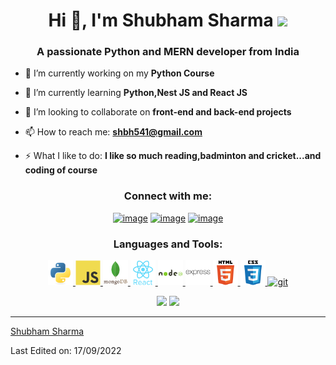 <h1 align="center">Hi 👋, I'm Shubham Sharma <img height="40" src="https://emoji.gg/assets/emoji/7333-parrotdance.gif"></h1>
<h3 align="center">A passionate Python and MERN developer from India</h3>

- 🔭 I’m currently working on my **Python Course**

- 🌱 I’m currently learning **Python,Nest JS and React JS**

- 👯 I’m looking to collaborate on **front-end and back-end projects**

- 📫 How to reach me: **shbh541@gmail.com**

- ⚡ What I like to do: **I like so much reading,badminton and cricket...and coding of course**

<h3 align="center">Connect with me:</h3>
<div align="center">

[![image](https://img.shields.io/badge/LinkedIn-0077B5?style=for-the-badge&logo=linkedin&logoColor=white)](https://www.linkedin.com/in/shubham-sharma-165600206/)
[![image](https://img.shields.io/badge/Instagram-E4405F?style=for-the-badge&logo=instagram&logoColor=white)](https://www.instagram.com/sk.v93/)
[![image](https://img.shields.io/badge/Gmail-D14836?style=for-the-badge&logo=gmail&logoColor=white)](mailto:shbh541@gmail.com)
  
</div>

<h3 align="center">Languages and Tools:</h3>

<p align="center"> 
    <a href="https://www.python.org" target="_blank"> 
    <img src="https://raw.githubusercontent.com/devicons/devicon/master/icons/python/python-original.svg" alt="python" width="40" height="40"/> 
  </a>  
    <a href="https://developer.mozilla.org/en-US/docs/Web/JavaScript" target="_blank"> 
    <img src="https://raw.githubusercontent.com/devicons/devicon/master/icons/javascript/javascript-original.svg" alt="javascript" width="40" height="40"/> 
  </a> 
  <a href="https://www.mongodb.com/" target="_blank" rel="noreferrer"> <img src="https://raw.githubusercontent.com/devicons/devicon/master/icons/mongodb/mongodb-original-wordmark.svg" alt="mongodb" width="40" height="40"/> </a>
   <a href="https://reactjs.org/" target="_blank" rel="noreferrer"> <img src="https://raw.githubusercontent.com/devicons/devicon/master/icons/react/react-original-wordmark.svg" alt="react" width="40" height="40"/> </a>
   <a href="https://nodejs.org" target="_blank" rel="noreferrer"> <img src="https://raw.githubusercontent.com/devicons/devicon/master/icons/nodejs/nodejs-original-wordmark.svg" alt="nodejs" width="40" height="40"/> </a>
   <a href="https://expressjs.com" target="_blank" rel="noreferrer"> <img src="https://raw.githubusercontent.com/devicons/devicon/master/icons/express/express-original-wordmark.svg" alt="express" width="40" height="40"/> </a>
  <a href="https://www.w3.org/html/" target="_blank"> 
    <img src="https://raw.githubusercontent.com/devicons/devicon/master/icons/html5/html5-original-wordmark.svg" alt="html5" width="40" height="40"/> 
  </a>
  <a href="https://www.w3schools.com/css/" target="_blank"> 
    <img src="https://raw.githubusercontent.com/devicons/devicon/master/icons/css3/css3-original-wordmark.svg" alt="css3" width="40" height="40"/> 
  </a> 

  <a href="https://git-scm.com/" target="_blank"> 
    <img src="https://www.vectorlogo.zone/logos/git-scm/git-scm-icon.svg" alt="git" width="40" height="40"/> 
  </a>
</p>

<p align= "center">
  <img height= "150" src="https://github-readme-stats.vercel.app/api?username=skv93-coder&theme=react&show_icons=true&include_all_commits=true" />

  <img height= "150" src="https://github-readme-stats.vercel.app/api/top-langs/?username=skv93-coder&theme=react&layout=compact" />
</p>

------

[Shubham Sharma](https://github.com/skv93-coder)

Last Edited on: 17/09/2022
